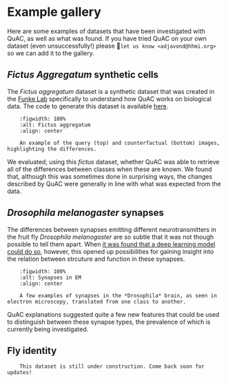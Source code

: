 # Example gallery

Here are some examples of datasets that have been investigated with QuAC, as well as what was found.
If you have tried QuAC on your own dataset (even unsuccessfully!) please :email:`let us know <adjavond@hhmi.org>` so we can add it to the gallery.


## *Fictus Aggregatum* synthetic cells

The *Fictus aggregatum* dataset is a synthetic dataset that was created in the [Funke Lab](https://www.janelia.org/lab/funke-lab) specifically to understand how QuAC works on biological data.
The code to generate this dataset is available [here](https://github.com/funkelab/fictus.aggregatum).

```{figure} assets/fictus.png
    :figwidth: 100%
    :alt: Fictus aggregatum
    :align: center

    An example of the query (top) and counterfactual (bottom) images, highlighting the differences.
```

We evaluated, using this *fictus* dataset, whether QuAC was able to retrieve all of the differences between classes when these are known.
We found that, although this was sometimes done in surprising ways, the changes described by QuAC were generally in line with what was expected from the data.


## *Drosophila melanogaster* synapses

The differences between synapses emitting different neurotransmitters in the fruit fly *Drosophila melanogaster* are so subtle that it was not though possible to tell them apart.
When [it was found that a deep learning model could do so](https://www.cell.com/cell/fulltext/S0092-8674(24)00307-6), however, this opened up possibilities for gaining insight into the relation between strcuture and function in these synapses.

```{figure} assets/synapses.png
    :figwidth: 100%
    :alt: Synapses in EM
    :align: center

    A few examples of synapses in the *Drosophila* brain, as seen in electron microscopy, translated from one class to another.
```

QuAC explanations suggested quite a few new features that could be used to distinguish between these synapse types, the prevalence of which is currently being investigated.


## Fly identity


```{attention}
    This dataset is still under construction. Come back soon for updates!
```
